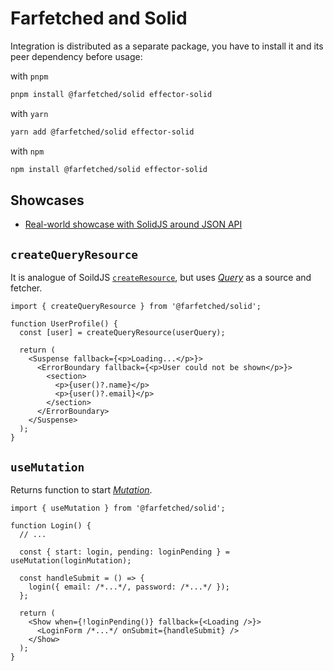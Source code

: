 # Farfetched and Solid

Integration is distributed as a separate package, you have to install it and its peer dependency before usage:

with `pnpm`

```sh
pnpm install @farfetched/solid effector-solid
```

with `yarn`

```sh
yarn add @farfetched/solid effector-solid
```

with `npm`

```sh
npm install @farfetched/solid effector-solid
```

## Showcases

- [Real-world showcase with SolidJS around JSON API](https://github.com/igorkamyshev/farfetched/tree/master/apps/showcase/solid-real-world-rick-morty/)

## `createQueryResource`

It is analogue of SoildJS [`createResource`](https://www.solidjs.com/docs/latest/api#createresource), but uses [_Query_](/api/primitives/query) as a source and fetcher.

```tsx
import { createQueryResource } from '@farfetched/solid';

function UserProfile() {
  const [user] = createQueryResource(userQuery);

  return (
    <Suspense fallback={<p>Loading...</p>}>
      <ErrorBoundary fallback={<p>User could not be shown</p>}>
        <section>
          <p>{user()?.name}</p>
          <p>{user()?.email}</p>
        </section>
      </ErrorBoundary>
    </Suspense>
  );
}
```

## `useMutation` <Badge type="tip" text="since v0.2.0" />

Returns function to start [_Mutation_](/api/primitives/mutation).

```tsx
import { useMutation } from '@farfetched/solid';

function Login() {
  // ...

  const { start: login, pending: loginPending } = useMutation(loginMutation);

  const handleSubmit = () => {
    login({ email: /*...*/, password: /*...*/ });
  };

  return (
    <Show when={!loginPending()} fallback={<Loading />}>
      <LoginForm /*...*/ onSubmit={handleSubmit} />
    </Show>
  );
}
```
